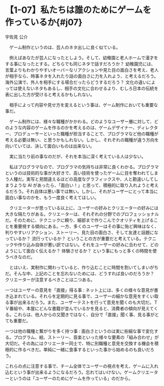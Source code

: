 # 【1-07】私たちは誰のためにゲームを作っているか{#j07}

<div class="author">宇佐見 公介</div>

　ゲーム制作というのは、芸人のネタ出しに良く似ている。

　例えばあなたが芸人になったとしよう。そして、幼稚園と老人ホームで漫才をする事になったとする。どちらでも同じネタで話すだろうか？ 幼稚園児には、言葉よりもわかりやすいオーバーなリアクションや見た目の面白さを考え、老人が相手なら、時事ネタを入れたり話の面白さに力を入れよう、と考えるだろう。海外公演で、外人を相手にする場合だったらどうするだろう？ 文化の違いによっては使えないネタもあるし、相手の文化に合わせるより、むしろ日本の伝統を表に出した方が受けると考えるかもしれない。

　相手によって内容や見せ方を変えるという事は、ゲーム制作においても重要な事だ。

　ゲーム制作には、様々な職種がかかわる。どのようなユーザー層に対して、どのような内容のゲームを作るのかを考えるのは、ゲームデザイナー、ディレクター、プロデューサーといった職種が担当することで、プログラマなど他の職種が考える必要は無い、と思うかもしれない。しかし、それぞれの職種が違う方向を向いていては、決して面白いものは出来ない。

　実に当たり前の事なのだが、それを本当に深く考えている人は少ない。

　私はプログラマなので、プログラマの気持ちは非常に良くわかる。プログラマというのは技術的な事が大好きで、高い技術を使ったゲームに目を奪われてしまう人種だ。実写と見間違えるほどの高度なグラフィックスや、人と勘違いしてしまうような AI があったら、「面白い！」と思って、積極的に取り入れようと考えるだろう。それ自体は悪い事では無い。しかし、それがユーザーにとって本当に面白い事なのかを、もう一度良く考えてほしい。

　クリエーターが思っている以上に、ユーザーの好みとクリエーターの好みには大きな隔たりがある。クリエーターは、それぞれの分野でのプロフェッショナルだ。そのために、テクニックに頼り、細部まで作りこんでクオリティを上げることを重要視する傾向にある。一方、多くのユーザーはその事に殆ど興味はなく、判りやすいリアクション、ストーリー、見た目の面白さ、そして友達と話題になっているか？ 流行っているか？ ということの方が重要だと考えている。テクニックや作り込み自体が悪い訳ではない。それをユーザーの好みに合わせて、どのようにして面白く伝えるか？ 体験させるか？ という事にもっと多くの時間を使うべきなのだ。

　とはいえ、実制作に関わっていると、作り込むことに時間を割いてしまいがちだ。そんな中、上記のことを忘れないためには、どうすれば良いのだろうか？ クリエーターが注意するべきことは二つある。

一つはユーザーの意見を「直接」得る事
:   ネット上には、多くの様々な意見が書き込まれている。それらを定期的に見る事で、ユーザーの細かな意見をすくい取る事が出来るだろう。また、ユーザーテストを行って意見を聞くのも大切だ。ＴＶ番組や、本屋にどんな書籍が並んでいるかを見ると、消費者の傾向が見えてくる。これらは、他人からの又聞きではなく、自分で「直接」聞く事、見る事がとても重要だ。

一つは他の職種と繋がりを多く持つ事
:   面白さというのは実に些細な事で変化する。プログラム、絵、ストーリー、音楽といった様々な要素の「組み合わせ」が大切だ。その為にはクリエーター同士で、特に別職種と意見を交換する機会を積極的に作るべきだ。単純に一緒に食事するといった事から始めるのも良いだろう。

これらの点に注意する事で、チーム全体でユーザーの視点を考え、ゲームに入れ込むという事が出来るようになるだろう。忘れてはいけない。ゲームクリエーターというのは「ユーザーのためにゲームを作っている」のだから。
